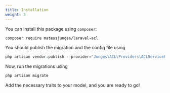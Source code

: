 ```yaml
---
title: Installation
weight: 3
---
```


You can install this package using `composer`:

```bash
composer require mateusjunges/laravel-acl
```

You should publish the migration and the config file using 

```php
php artisan vendor:publish --provider="Junges\ACL\Providers\ACLServiceProvider"
```

Now, run the migrations using 

```bash
php artisan migrate
```

Add the necessary traits to your model, and you are ready to go!